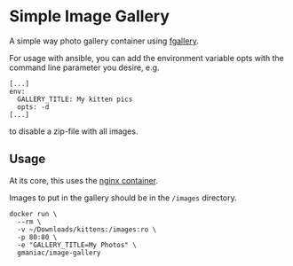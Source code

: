 Simple Image Gallery
====================

A simple way photo gallery container using
[fgallery](https://github.com/wavexx/fgallery).

For usage with ansible, you can add the environment variable opts with the command line parameter you desire,
e.g.

    [...]
    env:
      GALLERY_TITLE: My kitten pics
      opts: -d
    [...]

to disable a zip-file with all images.


Usage
-----

At its core, this uses the [nginx container](https://hub.docker.com/\_/nginx/).

Images to put in the gallery should be in the `/images` directory.

    docker run \
      --rm \
      -v ~/Downloads/kittens:/images:ro \
      -p 80:80 \
      -e "GALLERY_TITLE=My Photos" \
      gmaniac/image-gallery
